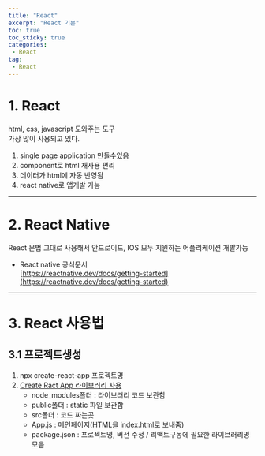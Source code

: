 ```yaml
---
title: "React"
excerpt: "React 기본"
toc: true
toc_sticky: true
categories:
 - React
tag:
 - React
---
```


# 1. React
html, css, javascript 도와주는 도구  
가장 많이 사용되고 있다.

1. single page application 만들수있음
2. component로 html 재사용 편리
3. 데이터가 html에 자동 반영됨
4. react native로 앱개발 가능

-----
# 2. React Native
React 문법 그대로 사용해서 
안드로이드, IOS 모두 지원하는
어플리케이션 개발가능  
- React native 공식문서  
[https://reactnative.dev/docs/getting-started](https://reactnative.dev/docs/getting-started)  

-----
# 3. React 사용법
## 3.1 프로젝트생성


1. npx create-react-app 프로젝트명
2. [Create Ract App 라이브러리 사용](https://create-react-app.dev/)
    - node_modules폴더 : 라이브러리 코드 보관함
    - public폴더 : static 파일 보관함
    - src폴더 : 코드 짜는곳
    - App.js : 메인페이지(HTML을 index.html로 보내줌)
    - package.json : 프로젝트명, 버전 수정 / 리액트구동에 필요한 라이브러리명 모음









 







